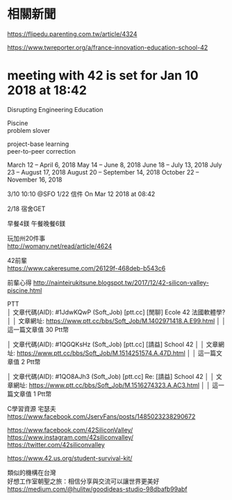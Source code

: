 # 相關新聞
https://flipedu.parenting.com.tw/article/4324  

https://www.twreporter.org/a/france-innovation-education-school-42  
  

# meeting with 42 is set for Jan 10 2018 at 18:42
Disrupting Engineering Education  

Piscine  
problem slover

project-base learning  
peer-to-peer correction  
  

 March 12 – April 6, 2018
 May 14 – June 8, 2018
 June 18 – July 13, 2018
 July 23 – August 17, 2018
 August 20 – September 14, 2018
 October 22 – November 16, 2018

3/10 10:10 @SFO
1/22 信件 On Mar 12 2018 at 08:42  

2/18 宿舍GET

早餐4鎂
午餐晚餐6鎂

玩加州20件事  
http://womany.net/read/article/4624  
  
42前輩  
https://www.cakeresume.com/26129f-468deb-b543c6  

前輩心得
http://nainteirukitsune.blogspot.tw/2017/12/42-silicon-valley-piscine.html

PTT  
│ 文章代碼(AID): #1JdwKQwP (Soft_Job) [ptt.cc] [閒聊] Ecole 42 法國軟體學? │
│ 文章網址: https://www.ptt.cc/bbs/Soft_Job/M.1402971418.A.E99.html        │
│ 這一篇文章值 30 Ptt幣

│ 文章代碼(AID): #1QGQKsHz (Soft_Job) [ptt.cc] [請益] School 42            │
│ 文章網址: https://www.ptt.cc/bbs/Soft_Job/M.1514251574.A.47D.html        │
│ 這一篇文章值 2 Ptt幣
  
│ 文章代碼(AID): #1QO8AJh3 (Soft_Job) [ptt.cc] Re: [請益] School 42        │
│ 文章網址: https://www.ptt.cc/bbs/Soft_Job/M.1516274323.A.AC3.html        │
│ 這一篇文章值 1 Ptt幣   

C學習資源
宅瑟夫
https://www.facebook.com/JservFans/posts/1485023238290672


https://www.facebook.com/42SiliconValley/  
https://www.instagram.com/42siliconvalley/  
https://twitter.com/42siliconvalley  


https://www.42.us.org/student-survival-kit/  


類似的機構在台灣  
好想工作室朝聖之旅：相信分享與交流可以讓世界更美好  
https://medium.com/@hulitw/goodideas-studio-98dbafb99abf  
